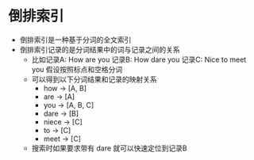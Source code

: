 # 倒排索引

* 倒排索引是一种基于分词的全文索引
* 倒排索引记录的是分词结果中的词与记录之间的关系
  * 比如记录A: How are you 记录B: How dare you 记录C: Nice to meet you 假设按照标点和空格分词
  * 可以得到以下分词结果和记录的映射关系
    * how -> [A, B]
    * are -> [A]
    * you -> [A, B, C]
    * dare -> [B]
    * niece -> [C]
    * to -> [C]
    * meet -> [C]
  * 搜索时如果要求带有 dare 就可以快速定位到记录B